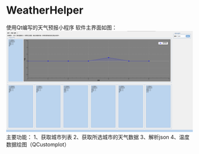 # WeatherHelper
使用Qt编写的天气预报小程序
软件主界面如图：
![img](https://github.com/QterHSP/WeatherHelper/blob/master/%E6%88%AA%E5%9B%BE/%E4%B8%BB%E7%95%8C%E9%9D%A2.png)
主要功能：
1、获取城市列表
2、获取所选城市的天气数据
3、解析json
4、温度数据绘图（QCustomplot）
